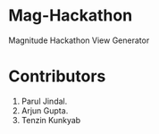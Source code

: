 # Mag-Hackathon
Magnitude Hackathon View Generator

# Contributors 
1) Parul Jindal.
2) Arjun Gupta.
3) Tenzin Kunkyab
